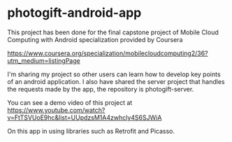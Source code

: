 # photogift-android-app

This project has been done for the final capstone project of Mobile Cloud Computing with Android specialization provided by Coursera

https://www.coursera.org/specialization/mobilecloudcomputing2/36?utm_medium=listingPage

I'm sharing my project so other users can learn how to develop key points of an android application.
I also have shared the server project that handles the requests made by the app, the repository is photogift-server.

You can see a demo video of this project at https://www.youtube.com/watch?v=FtTSVUoE9hc&list=UUpdzsM1A4zwhcly4S6SJWiA

On this app in using libraries such as Retrofit and Picasso.
